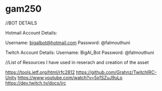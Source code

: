 # gam250

//BOT DETAILS

Hotmail Account Details:

Username: bigalbot@hotmail.com
Password: @falmouthuni

Twitch Account Details:
Username: BigAl_Bot
Password: @falmouthuni


//List of Resources I have used in reserach and creation of the asset

https://tools.ietf.org/html/rfc2812
https://github.com/Grahnz/TwitchIRC-Unity
https://www.youtube.com/watch?v=5xfSZuJ9uLo
https://dev.twitch.tv/docs/irc
